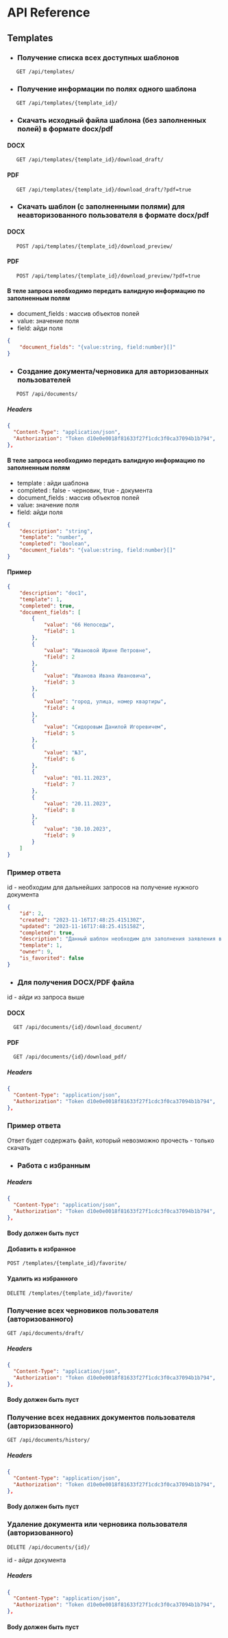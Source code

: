 # API Reference

## Templates

- ### Получение списка всех доступных шаблонов

```
   GET /api/templates/
```

- ### Получение информации по полях одного шаблона

```
   GET /api/templates/{template_id}/
```

- ### Скачать исходный файла шаблона (без заполненных полей) в формате docx/pdf

#### DOCX

```
   GET /api/templates/{template_id}/download_draft/
```

#### PDF

```
   GET /api/templates/{template_id}/download_draft/?pdf=true
```

- ### Скачать шаблон (с заполненными полями) для неавторизованного пользователя в формате docx/pdf

#### DOCX

```
   POST /api/templates/{template_id}/download_preview/
```

#### PDF

```
   POST /api/templates/{template_id}/download_preview/?pdf=true
```

#### В теле запроса необходимо передать валидную информацию по заполненным полям

- document_fields : массив объектов полей
- value: значение поля
- field: айди поля

```json
{
	"document_fields": "{value:string, field:number}[]"
}
```

- ### Создание документа/черновика для авторизованных пользователей

```
   POST /api/documents/
```

##### Headers

```json
{
  "Content-Type": "application/json",
  "Authorization": "Token d10e0e0018f81633f27f1cdc3f0ca37094b1b794",
},
```

#### В теле запроса необходимо передать валидную информацию по заполненным полям

- template : айди шаблона
- completed : false - черновик, true - документа
- document_fields : массив объектов полей
- value: значение поля
- field: айди поля

```json
{
	"description": "string",
	"template": "number",
	"completed": "boolean",
	"document_fields": "{value:string, field:number}[]"
}
```

#### Пример

```json
{
	"description": "doc1",
	"template": 1,
	"completed": true,
	"document_fields": [
		{
			"value": "66 Непоседы",
			"field": 1
		},
		{
			"value": "Ивановой Ирине Петровне",
			"field": 2
		},
		{
			"value": "Иванова Ивана Ивановича",
			"field": 3
		},
		{
			"value": "город, улица, номер квартиры",
			"field": 4
		},
		{
			"value": "Сидоровым Данилой Игоревичем",
			"field": 5
		},
		{
			"value": "№3",
			"field": 6
		},
		{
			"value": "01.11.2023",
			"field": 7
		},
		{
			"value": "20.11.2023",
			"field": 8
		},
		{
			"value": "30.10.2023",
			"field": 9
		}
	]
}
```

### Пример ответа

id - необходим для дальнейших запросов на получение нужного документа

```json
{
	"id": 2,
	"created": "2023-11-16T17:48:25.415130Z",
	"updated": "2023-11-16T17:48:25.415158Z",
	"completed": true,
	"description": "Данный шаблон необходим для заполнения заявления в детский сад. Заявление может быть составлено в простой письменной форме. Можно доработать шаблон под себя и прописать наиболее важные поля после его скачивания.",
	"template": 1,
	"owner": 9,
	"is_favorited": false
}
```

- ### Для получения DOCX/PDF файла

id - айди из запроса выше

#### DOCX

```
  GET /api/documents/{id}/download_document/
```

#### PDF

```
  GET /api/documents/{id}/download_pdf/
```

##### Headers

```json
{
  "Content-Type": "application/json",
  "Authorization": "Token d10e0e0018f81633f27f1cdc3f0ca37094b1b794",
},
```

### Пример ответа

Ответ будет содержать файл, который невозможно прочесть - только скачать

- ### Работа с избранным

##### Headers

```json
{
  "Content-Type": "application/json",
  "Authorization": "Token d10e0e0018f81633f27f1cdc3f0ca37094b1b794",
},
```

#### Body должен быть пуст

#### Добавить в избранное

```
POST /templates/{template_id}/favorite/
```

#### Удалить из избранного

```
DELETE /templates/{template_id}/favorite/
```

### Получение всех черновиков пользователя (авторизованного)

```
GET /api/documents/draft/
```

##### Headers

```json
{
  "Content-Type": "application/json",
  "Authorization": "Token d10e0e0018f81633f27f1cdc3f0ca37094b1b794",
},
```

#### Body должен быть пуст

### Получение всех недавних документов пользователя (авторизованного)

```
GET /api/documents/history/
```

##### Headers

```json
{
  "Content-Type": "application/json",
  "Authorization": "Token d10e0e0018f81633f27f1cdc3f0ca37094b1b794",
},
```

#### Body должен быть пуст

### Удаление документа или черновика пользователя (авторизованного)

```
DELETE /api/documents/{id}/
```

id - айди документа

##### Headers

```json
{
  "Content-Type": "application/json",
  "Authorization": "Token d10e0e0018f81633f27f1cdc3f0ca37094b1b794",
},
```

#### Body должен быть пуст
